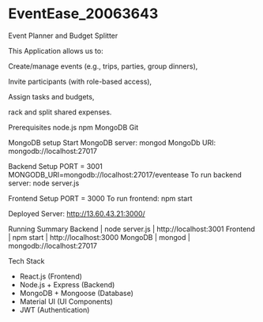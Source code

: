 # EventEase_20063643


Event Planner and Budget Splitter

This Application allows us to:

Create/manage events (e.g., trips, parties, group dinners),

Invite participants (with role-based access),

Assign tasks and budgets,

rack and split shared expenses.

Prerequisites 
node.js
npm
MongoDB
Git

MongoDB setup
Start MongoDB server: mongod
MongoDb URI: mongodb://localhost:27017

Backend Setup
PORT = 3001
MONGODB_URI=mongodb://localhost:27017/eventease
To run backend server: node server.js

Frontend Setup
PORT = 3000
To run frontend: npm start

Deployed Server: http://13.60.43.21:3000/

Running Summary
Backend | node server.js | http://localhost:3001
Frontend | npm start | http://localhost:3000
MongoDB | mongod | mongodb://localhost:27017

Tech Stack
- React.js (Frontend)
- Node.js + Express (Backend)
- MongoDB + Mongoose (Database)
- Material UI (UI Components)
- JWT (Authentication)